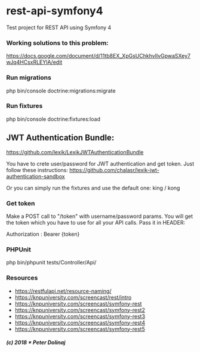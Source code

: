 # rest-api-symfony4
Test project for REST API using Symfony 4

### Working solutions to this problem:
https://docs.google.com/document/d/11tb8EX_XpGsUChkhvIlvGpwaSXey7wJq4HCsxRLEYlA/edit


### Run migrations
php bin/console doctrine:migrations:migrate

### Run fixtures
php bin/console doctrine:fixtures:load

## JWT Authentication Bundle:
https://github.com/lexik/LexikJWTAuthenticationBundle

You have to crete user/password for JWT authentication and get token. Just follow these instructions:
https://github.com/chalasr/lexik-jwt-authentication-sandbox

Or you can simply run the fixtures and use the default one: king / kong

### Get token
Make a POST call to "/token" with username/password params.
You will get the token which you have to use for all your API calls.
Pass it in HEADER:
 
Authorization : Bearer {token}

### PHPUnit
php bin/phpunit tests/Controller/Api/


### Resources
- https://restfulapi.net/resource-naming/
- https://knpuniversity.com/screencast/rest/intro
- https://knpuniversity.com/screencast/symfony-rest
- https://knpuniversity.com/screencast/symfony-rest2
- https://knpuniversity.com/screencast/symfony-rest3
- https://knpuniversity.com/screencast/symfony-rest4
- https://knpuniversity.com/screencast/symfony-rest5

##### (c) 2018 * Peter Dolinaj